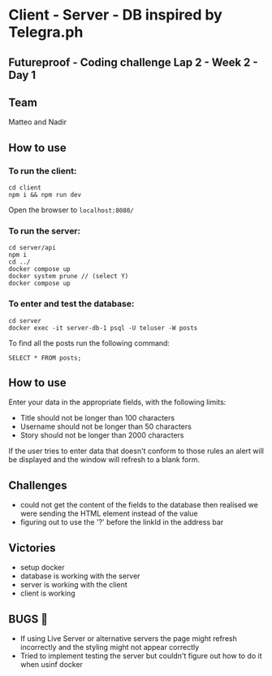 # Client - Server - DB inspired by Telegra.ph

## Futureproof - Coding challenge Lap 2 - Week 2 - Day 1

## Team

Matteo and Nadir

## How to use

### To run the client:

```
cd client
npm i && npm run dev
```

Open the browser to `localhost:8080/`

### To run the server:

```
cd server/api
npm i
cd ../
docker compose up
docker system prune // (select Y)
docker compose up
```

### To enter and test the database:

```
cd server
docker exec -it server-db-1 psql -U teluser -W posts
```

To find all the posts run the following command:

```
SELECT * FROM posts;
```

## How to use

Enter your data in the appropriate fields, with the following limits:

- Title should not be longer than 100 characters
- Username should not be longer than 50 characters
- Story should not be longer than 2000 characters

If the user tries to enter data that doesn't conform to those rules an alert will be displayed and the window will refresh to a blank form.

## Challenges

- could not get the content of the fields to the database then realised we were sending the HTML element instead of the value
- figuring out to use the '?' before the linkId in the address bar

## Victories

- setup docker
- database is working with the server
- server is working with the client
- client is working

## BUGS 🐛

- If using Live Server or alternative servers the page might refresh incorrectly and the styling might not appear correctly
- Tried to implement testing the server but couldn't figure out how to do it when usinf docker
